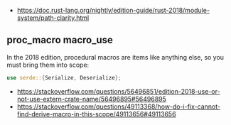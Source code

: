 - https://doc.rust-lang.org/nightly/edition-guide/rust-2018/module-system/path-clarity.html

## proc_macro macro_use

In the 2018 edition, procedural macros are items like anything else, so you must bring them into scope:

```rust
use serde::{Serialize, Deserialize};
```

- https://stackoverflow.com/questions/56496851/edition-2018-use-or-not-use-extern-crate-name/56496895#56496895
- https://stackoverflow.com/questions/49113368/how-do-i-fix-cannot-find-derive-macro-in-this-scope/49113656#49113656
